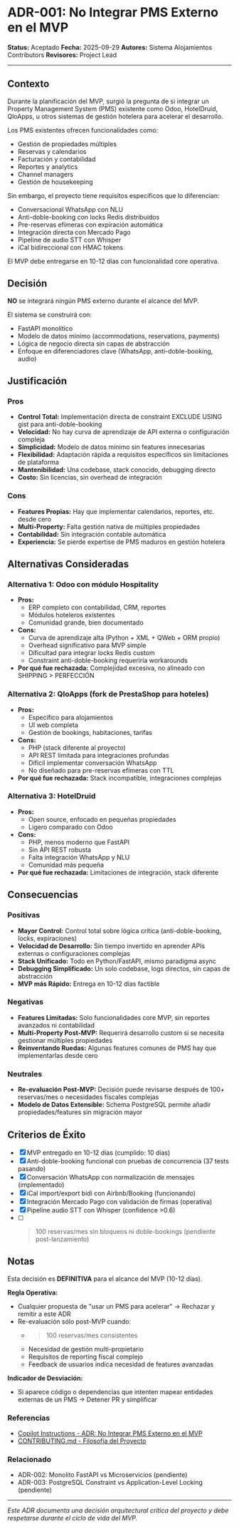 # ADR-001: No Integrar PMS Externo en el MVP

**Status:** Aceptado
**Fecha:** 2025-09-29
**Autores:** Sistema Alojamientos Contributors
**Revisores:** Project Lead

---

## Contexto

Durante la planificación del MVP, surgió la pregunta de si integrar un Property Management System (PMS) existente como Odoo, HotelDruid, QloApps, u otros sistemas de gestión hotelera para acelerar el desarrollo.

Los PMS existentes ofrecen funcionalidades como:
- Gestión de propiedades múltiples
- Reservas y calendarios
- Facturación y contabilidad
- Reportes y analytics
- Channel managers
- Gestión de housekeeping

Sin embargo, el proyecto tiene requisitos específicos que lo diferencian:
- Conversacional WhatsApp con NLU
- Anti-doble-booking con locks Redis distribuidos
- Pre-reservas efímeras con expiración automática
- Integración directa con Mercado Pago
- Pipeline de audio STT con Whisper
- iCal bidireccional con HMAC tokens

El MVP debe entregarse en 10-12 días con funcionalidad core operativa.

## Decisión

**NO** se integrará ningún PMS externo durante el alcance del MVP.

El sistema se construirá con:
- FastAPI monolítico
- Modelo de datos mínimo (accommodations, reservations, payments)
- Lógica de negocio directa sin capas de abstracción
- Enfoque en diferenciadores clave (WhatsApp, anti-doble-booking, audio)

## Justificación

### Pros
- **Control Total:** Implementación directa de constraint EXCLUDE USING gist para anti-doble-booking
- **Velocidad:** No hay curva de aprendizaje de API externa o configuración compleja
- **Simplicidad:** Modelo de datos mínimo sin features innecesarias
- **Flexibilidad:** Adaptación rápida a requisitos específicos sin limitaciones de plataforma
- **Mantenibilidad:** Una codebase, stack conocido, debugging directo
- **Costo:** Sin licencias, sin overhead de integración

### Cons
- **Features Propias:** Hay que implementar calendarios, reportes, etc. desde cero
- **Multi-Property:** Falta gestión nativa de múltiples propiedades
- **Contabilidad:** Sin integración contable automática
- **Experiencia:** Se pierde expertise de PMS maduros en gestión hotelera

## Alternativas Consideradas

### Alternativa 1: Odoo con módulo Hospitality
- **Pros:**
  - ERP completo con contabilidad, CRM, reportes
  - Módulos hoteleros existentes
  - Comunidad grande, bien documentado
- **Cons:**
  - Curva de aprendizaje alta (Python + XML + QWeb + ORM propio)
  - Overhead significativo para MVP simple
  - Dificultad para integrar locks Redis custom
  - Constraint anti-doble-booking requeriría workarounds
- **Por qué fue rechazada:** Complejidad excesiva, no alineado con SHIPPING > PERFECCIÓN

### Alternativa 2: QloApps (fork de PrestaShop para hoteles)
- **Pros:**
  - Específico para alojamientos
  - UI web completa
  - Gestión de bookings, habitaciones, tarifas
- **Cons:**
  - PHP (stack diferente al proyecto)
  - API REST limitada para integraciones profundas
  - Difícil implementar conversación WhatsApp
  - No diseñado para pre-reservas efímeras con TTL
- **Por qué fue rechazada:** Stack incompatible, integraciones complejas

### Alternativa 3: HotelDruid
- **Pros:**
  - Open source, enfocado en pequeñas propiedades
  - Ligero comparado con Odoo
- **Cons:**
  - PHP, menos moderno que FastAPI
  - Sin API REST robusta
  - Falta integración WhatsApp y NLU
  - Comunidad más pequeña
- **Por qué fue rechazada:** Limitaciones de integración, stack diferente

## Consecuencias

### Positivas
- **Mayor Control:** Control total sobre lógica crítica (anti-doble-booking, locks, expiraciones)
- **Velocidad de Desarrollo:** Sin tiempo invertido en aprender APIs externas o configuraciones complejas
- **Stack Unificado:** Todo en Python/FastAPI, mismo paradigma async
- **Debugging Simplificado:** Un solo codebase, logs directos, sin capas de abstracción
- **MVP más Rápido:** Entrega en 10-12 días factible

### Negativas
- **Features Limitadas:** Solo funcionalidades core MVP, sin reportes avanzados ni contabilidad
- **Multi-Property Post-MVP:** Requerirá desarrollo custom si se necesita gestionar múltiples propiedades
- **Reinventando Ruedas:** Algunas features comunes de PMS hay que implementarlas desde cero

### Neutrales
- **Re-evaluación Post-MVP:** Decisión puede revisarse después de 100+ reservas/mes o necesidades fiscales complejas
- **Modelo de Datos Extensible:** Schema PostgreSQL permite añadir propiedades/features sin migración mayor

## Criterios de Éxito

- [x] MVP entregado en 10-12 días (cumplido: 10 días)
- [x] Anti-doble-booking funcional con pruebas de concurrencia (37 tests pasando)
- [x] Conversación WhatsApp con normalización de mensajes (implementado)
- [x] iCal import/export bidi con Airbnb/Booking (funcionando)
- [x] Integración Mercado Pago con validación de firmas (operativa)
- [x] Pipeline audio STT con Whisper (confidence >0.6)
- [ ] >100 reservas/mes sin bloqueos ni doble-bookings (pendiente post-lanzamiento)

## Notas

Esta decisión es **DEFINITIVA** para el alcance del MVP (10-12 días).

**Regla Operativa:**
- Cualquier propuesta de "usar un PMS para acelerar" → Rechazar y remitir a este ADR
- Re-evaluación sólo post-MVP cuando:
  - >100 reservas/mes consistentes
  - Necesidad de gestión multi-propietario
  - Requisitos de reporting fiscal complejo
  - Feedback de usuarios indica necesidad de features avanzadas

**Indicador de Desviación:**
- Si aparece código o dependencias que intenten mapear entidades externas de un PMS → Detener PR y simplificar

### Referencias
- [Copilot Instructions - ADR: No Integrar PMS Externo en el MVP](../.github/copilot-instructions.md#adr-no-integrar-pms-externo-en-el-mvp)
- [CONTRIBUTING.md - Filosofía del Proyecto](../CONTRIBUTING.md#filosofía-del-proyecto)

### Relacionado
- ADR-002: Monolito FastAPI vs Microservicios (pendiente)
- ADR-003: PostgreSQL Constraint vs Application-Level Locking (pendiente)

---

*Este ADR documenta una decisión arquitectural crítica del proyecto y debe respetarse durante el ciclo de vida del MVP.*
